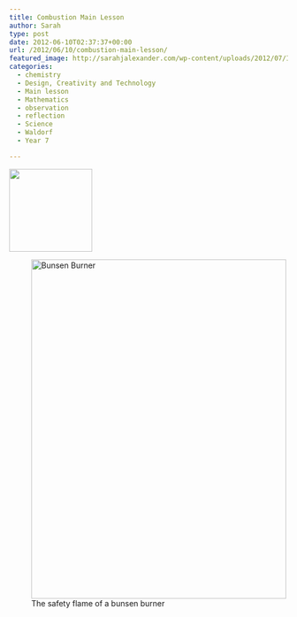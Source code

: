 ```yaml
---
title: Combustion Main Lesson
author: Sarah
type: post
date: 2012-06-10T02:37:37+00:00
url: /2012/06/10/combustion-main-lesson/
featured_image: http://sarahjalexander.com/wp-content/uploads/2012/07/IMGP0703.jpg
categories:
  - chemistry
  - Design, Creativity and Technology
  - Main lesson
  - Mathematics
  - observation
  - reflection
  - Science
  - Waldorf
  - Year 7

---
```

<a href="http://sarahjalexander.com/2012/06/10/combustion-main-lesson/img_2631/" rel="attachment wp-att-1070"><img loading="lazy" class="aligncenter size-thumbnail wp-image-1070" title="Fire Water Air Earth using a celtic inspired design" src="http://sarahjalexander.com/wp-content/uploads/2012/07/IMG_2631-150x150.jpg" alt="" width="150" height="150" /></a>

<figure id="attachment\_1062" aria-labelledby="figcaption\_attachment_1062" class="wp-caption aligncenter" style="width: 471px"><a href="http://sarahjalexander.com/2012/06/10/combustion-main-lesson/imgp0707/" rel="attachment wp-att-1062"><img loading="lazy" class=" wp-image-1062" title="Bunsen Burner" src="http://sarahjalexander.com/wp-content/uploads/2012/07/IMGP0707-768x1024.jpg" alt="Bunsen Burner" width="461" height="614" /></a><figcaption id="figcaption\_attachment\_1062" class="wp-caption-text">The safety flame of a bunsen burner</figcaption></figure>

&nbsp;

&nbsp;

&nbsp;

<p style="text-align: center;">
